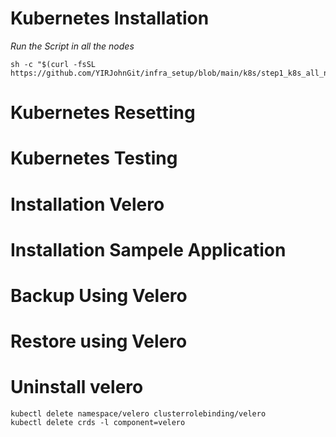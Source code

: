 # Kubernetes Installation
_Run the Script in all the nodes_
```
sh -c "$(curl -fsSL https://github.com/YIRJohnGit/infra_setup/blob/main/k8s/step1_k8s_all_nodes.sh)"
```
# Kubernetes Resetting

# Kubernetes Testing

# Installation Velero

# Installation Sampele Application

# Backup Using Velero

# Restore using Velero

# Uninstall velero
```
kubectl delete namespace/velero clusterrolebinding/velero
kubectl delete crds -l component=velero
```
